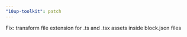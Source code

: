 ```yaml
---
"10up-toolkit": patch
---
```


Fix: transform file extension for .ts and .tsx assets inside block.json files
